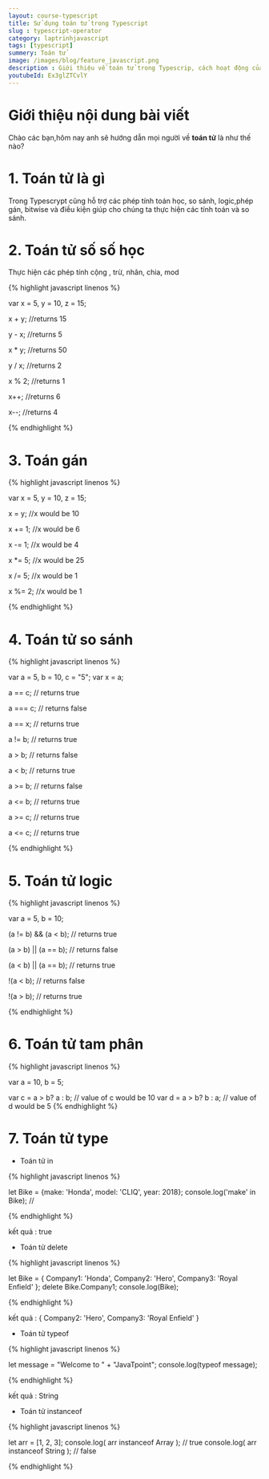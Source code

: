 ```yaml
---
layout: course-typescript
title: Sử dụng toán tử trong Typescript  
slug : typescript-operator
category: laptrinhjavascript
tags: [typescript]
summery: Toán tử   
image: /images/blog/feature_javascript.png
description : Giới thiệu về toán tử trong Typescrip, cách hoạt động của toán tử trong Typescrip
youtubeId: Ex3glZTCvlY
---
```


# **Giới thiệu nội dung bài viết**

Chào các bạn,hôm nay anh sẽ hướng dẫn mọi người về <b>toán tử</b> là như thế nào? 

# **1. Toán tử là gì**

Trong Typescrypt cũng hỗ trợ các phép tính toán học, so sánh, logic,phép gán, bitwise và điều kiện giúp cho chúng ta thực hiện các tính toán và so sánh.

# **2. Toán tử số số học**

Thực hiện các phép tính cộng , trừ, nhân, chia, mod

{% highlight javascript  linenos %}

var x = 5, y = 10, z = 15;

x + y; //returns 15

y - x; //returns 5

x * y; //returns 50

y / x; //returns 2

x % 2; //returns 1

x++; //returns 6

x--; //returns 4

{% endhighlight %}

# **3. Toán  gán**

{% highlight javascript  linenos %}

var x = 5, y = 10, z = 15;

x = y; //x would be 10

x += 1; //x would be 6

x -= 1; //x would be 4

x \*= 5; //x would be 25

x /= 5; //x would be 1

x %= 2; //x would be 1

{% endhighlight %}

# **4. Toán tử so sánh**

{% highlight javascript  linenos %}

var a = 5, b = 10, c = "5";
var x = a;

a == c; // returns true

a === c; // returns false

a == x; // returns true

a != b; // returns true

a > b; // returns false

a < b; // returns true

a >= b; // returns false

a <= b; // returns true

a >= c; // returns true

a <= c; // returns true

{% endhighlight %}

# **5. Toán tử logic**

{% highlight javascript  linenos %}

var a = 5, b = 10;

(a != b) && (a < b); // returns true

(a > b) || (a == b); // returns false

(a < b) || (a == b); // returns true

!(a < b); // returns false

!(a > b); // returns true

{% endhighlight %}

# **6. Toán tử tam phân**

{% highlight javascript  linenos %}

var a = 10, b = 5;

var c = a > b? a : b; // value of c would be 10
var d = a > b? b : a; // value of d would be 5
{% endhighlight %}

# **7. Toán tử type**

- Toán tử in 

{% highlight javascript  linenos %}

let Bike = {make: 'Honda', model: 'CLIQ', year: 2018};
console.log('make' in Bike);   // 

{% endhighlight %}

kết quả : true

- Toán tử delete 

{% highlight javascript  linenos %}

let Bike = { Company1: 'Honda',
             Company2: 'Hero',
             Company3: 'Royal Enfield'
           };
delete Bike.Company1;
console.log(Bike);   

{% endhighlight %}

kết quả : { Company2: 'Hero', Company3: 'Royal Enfield' }

- Toán tử typeof 

{% highlight javascript  linenos %}

let message = "Welcome to " + "JavaTpoint";
console.log(typeof message);  

{% endhighlight %}

kết quả : String

- Toán tử instanceof 

{% highlight javascript  linenos %}

let arr = [1, 2, 3];
console.log( arr instanceof Array ); // true
console.log( arr instanceof String ); // false  

{% endhighlight %}


















